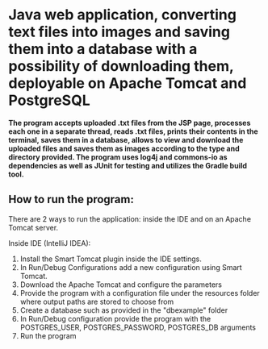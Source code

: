 # Java web application, converting text files into images and saving them into a database with a possibility of downloading them, deployable on Apache Tomcat and PostgreSQL

**The program accepts uploaded .txt files from the JSP page, processes each one in a separate thread,
reads .txt files, prints their contents in the terminal, saves them in a database, allows to view and download the uploaded files and saves them as images according
to the type and directory provided. The program uses log4j and commons-io as dependencies
as well as JUnit for testing and utilizes the Gradle build tool.**

## How to run the program:
There are 2 ways to run the application: inside the IDE and on an Apache Tomcat server.

Inside IDE (IntelliJ IDEA):

1. Install the Smart Tomcat plugin inside the IDE settings.
2. In Run/Debug Configurations add a new configuration using Smart Tomcat.
3. Download the Apache Tomcat and configure the parameters
4. Provide the program with a configuration file under the resources folder where output paths are stored to choose from
5. Create a database such as provided in the "dbexample" folder
6. In Run/Debug configuration provide the program with the POSTGRES_USER, POSTGRES_PASSWORD, POSTGRES_DB arguments
7. Run the program